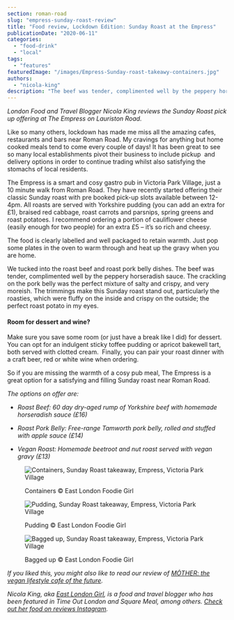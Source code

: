 ```yaml
---
section: roman-road
slug: "empress-sunday-roast-review"
title: "Food review, Lockdown Edition: Sunday Roast at the Empress"
publicationDate: "2020-06-11"
categories: 
  - "food-drink"
  - "local"
tags: 
  - "features"
featuredImage: "/images/Empress-Sunday-roast-takeawy-containers.jpg"
authors: 
  - "nicola-king"
description: "The beef was tender, complimented well by the peppery horseradish sauce. The crackling on the pork belly was the perfect mixture of salty and crispy, and very moreish."
---
```


_London Food and Travel Blogger Nicola King reviews the Sunday Roast pick up offering at The Empress on Lauriston Road._  

Like so many others, lockdown has made me miss all the amazing cafes, restaurants and bars near Roman Road. My cravings for anything but home cooked meals tend to come every couple of days! It has been great to see so many local establishments pivot their business to include pickup  and delivery options in order to continue trading whilst also satisfying the stomachs of local residents. 

The Empress is a smart and cosy gastro pub in Victoria Park Village, just a 10 minute walk from Roman Road. They have recently started offering their classic Sunday roast with pre booked pick-up slots available between 12-4pm. All roasts are served with Yorkshire pudding (you can add an extra for £1), braised red cabbage, roast carrots and parsnips, spring greens and  roast potatoes. I recommend ordering a portion of cauliflower cheese (easily enough for two people) for an extra £5 – it’s so rich and cheesy.

The food is clearly labelled and well packaged to retain warmth. Just pop some plates in the oven to warm through and heat up the gravy when you are home. 

We tucked into the roast beef and roast pork belly dishes. The beef was tender, complimented well by the peppery horseradish sauce. The crackling on the pork belly was the perfect mixture of salty and crispy, and very moreish. The trimmings make this Sunday roast stand out, particularly the roasties, which were fluffy on the inside and crispy on the outside; the perfect roast potato in my eyes. 

#### Room for dessert and wine?

Make sure you save some room (or just have a break like I did) for dessert. You can opt for an indulgent sticky toffee pudding or apricot bakewell tart, both served with clotted cream.  Finally, you can pair your roast dinner with a craft beer, red or white wine when ordering. 

So if you are missing the warmth of a cosy pub meal, The Empress is a great option for a satisfying and filling Sunday roast near Roman Road. 

_The options on offer are:_ 

- _Roast Beef: 60 day dry-aged rump of Yorkshire beef with homemade horseradish sauce (£16)_

- _Roast Pork Belly: Free-range Tamworth pork belly, rolled and stuffed with apple sauce (£14)_

- _Vegan Roast: Homemade beetroot and nut roast served with vegan gravy (£13)_

<figure>

![Containers, Sunday Roast takeaway, Empress, Victoria Park Village](/images/Empress-Sunday-roast-takeawy-containers-1024x683.jpg)

<figcaption>

Containers © East London Foodie Girl

</figcaption>

</figure>

<figure>

![Pudding, Sunday Roast takeaway, Empress, Victoria Park Village](/images/Empress-Sunday-roast-takeaway-pudding-1024x683.jpg)

<figcaption>

Pudding © East London Foodie Girl

</figcaption>

</figure>

<figure>

![Bagged up, Sunday Roast takeaway, Empress, Victoria Park Village](/images/Empress-Sunday-roast-takeaway-bag.jpg)

<figcaption>

Bagged up © East London Foodie Girl

</figcaption>

</figure>

_If you liked this, you might also like to read our review of_ [_MȮTHER: the vegan lifestyle cafe of the future_](https://romanroadlondon.com/m%C8%AFther-cafe-vegan-food-review/)_._

_Nicola King, aka [East London Girl](https://eastlondongirl.com/), is a food and travel blogger who has been featured in Time Out London and Square Meal, among others. [Check out her food on reviews Instagram](https://www.instagram.com/eastlondongirlblog/)._
